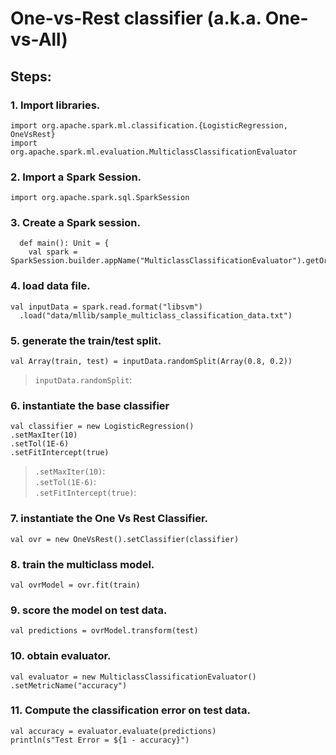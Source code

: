 # One-vs-Rest classifier (a.k.a. One-vs-All)

## Steps:  
### 1. Import libraries.
~~~
import org.apache.spark.ml.classification.{LogisticRegression, OneVsRest}
import org.apache.spark.ml.evaluation.MulticlassClassificationEvaluator
~~~

### 2. Import a Spark Session.  
~~~
import org.apache.spark.sql.SparkSession
~~~

### 3. Create a Spark session.  
~~~
  def main(): Unit = {
    val spark = SparkSession.builder.appName("MulticlassClassificationEvaluator").getOrCreate()
~~~

### 4. load data file.
~~~
val inputData = spark.read.format("libsvm")
  .load("data/mllib/sample_multiclass_classification_data.txt")
~~~

### 5. generate the train/test split.
~~~
val Array(train, test) = inputData.randomSplit(Array(0.8, 0.2))
~~~
> `inputData.randomSplit`:

### 6. instantiate the base classifier
~~~
val classifier = new LogisticRegression()
.setMaxIter(10)
.setTol(1E-6)
.setFitIntercept(true)
~~~
> `.setMaxIter(10)`:  
> `.setTol(1E-6)`:  
> `.setFitIntercept(true)`:  
### 7. instantiate the One Vs Rest Classifier.
~~~
val ovr = new OneVsRest().setClassifier(classifier)
~~~
### 8. train the multiclass model.
~~~
val ovrModel = ovr.fit(train)
~~~

### 9. score the model on test data.
~~~
val predictions = ovrModel.transform(test)
~~~

### 10. obtain evaluator.
~~~
val evaluator = new MulticlassClassificationEvaluator()
.setMetricName("accuracy")
~~~
### 11. Compute the classification error on test data.
~~~
val accuracy = evaluator.evaluate(predictions)
println(s"Test Error = ${1 - accuracy}")
~~~
